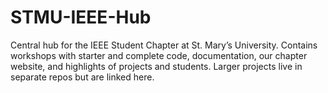 # STMU-IEEE-Hub
Central hub for the IEEE Student Chapter at St. Mary’s University. Contains workshops with starter and complete code, documentation, our chapter website, and highlights of projects and students. Larger projects live in separate repos but are linked here.
